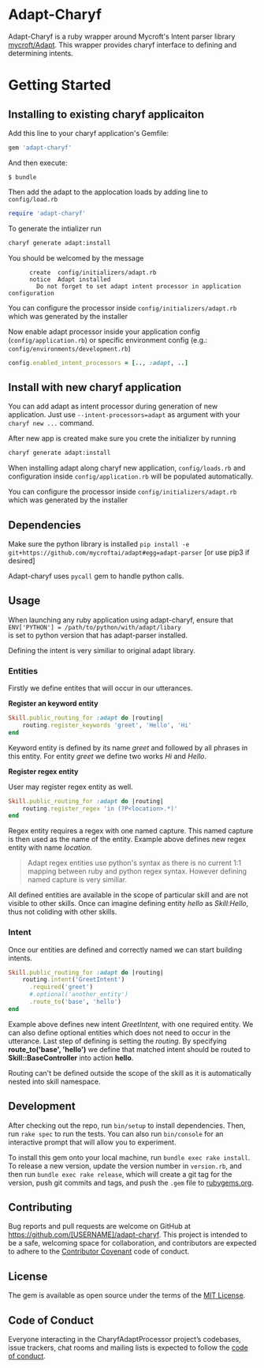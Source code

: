 # Adapt-Charyf

Adapt-Charyf is a ruby wrapper around Mycroft's Intent parser library [mycroft/Adapt](https://github.com/MycroftAI/adapt). This wrapper provides charyf interface to defining and determining intents.

# Getting Started

## Installing to existing charyf applicaiton

Add this line to your charyf application's Gemfile:

```ruby
gem 'adapt-charyf'
```

And then execute:

    $ bundle

Then add the adapt to the applocation loads by adding line to ``config/load.rb``
```ruby
require 'adapt-charyf'
```

To generate the intializer run
```bash
charyf generate adapt:install
```

You should be welcomed by the message
```
      create  config/initializers/adapt.rb
      notice  Adapt installed
		Do not forget to set adapt intent processor in application configuration
```

You can configure the processor inside ``config/initializers/adapt.rb`` which was generated by the installer

Now enable adapt processor inside your application config (``config/application.rb``) or specific environment config (e.g.: ``config/environments/development.rb``)

```ruby
config.enabled_intent_processors = [.., :adapt, ..]
```

## Install with new charyf application
You can add adapt as intent processor during generation of new application. Just use 
``--intent-processors=adapt`` as argument with your ``charyf new ...`` command.

After new app is created make sure you crete the initializer by running
```bash
charyf generate adapt:install
```

When installing adapt along charyf new application, ``config/loads.rb`` and configuration inside ``config/application.rb`` will be populated automatically.

You can configure the processor inside ``config/initializers/adapt.rb`` which was generated by the installer

## Dependencies
    
Make sure the python library is installed
```pip install -e git+https://github.com/mycroftai/adapt#egg=adapt-parser``` [or use pip3 if desired]

Adapt-charyf uses ```pycall``` gem to handle python calls.

## Usage

When launching any ruby application using adapt-charyf, ensure that   
```ENV['PYTHON'] = /path/to/python/with/adapt/libary```   
is set to python version that has adapt-parser installed.

Defining the intent is very similiar to original adapt library.

### Entities

Firstly we define entites that will occur in our utterances.

**Register an keyword entity**

```ruby
Skill.public_routing_for :adapt do |routing|
    routing.register_keywords 'greet', 'Hello', 'Hi'
end
```

Keyword entity is defined by its name *greet* and followed by all phrases in this entity.
For entity *greet* we define two works *Hi* and *Hello*.

**Register regex entity**

User may register regex entity as well. 

```ruby
Skill.public_routing_for :adapt do |routing|
    routing.register_regex 'in (?P<location>.*)'
end
```

Regex entity requires a regex with one named capture. This named capture is then used as the name of the entity.
Example above defines new regex entity with name *location*.

> Adapt regex entities use python's syntax as there is no current 1:1 mapping between ruby and python regex syntax. 
However defining named capture is very similiar.

All defined entities are available in the scope of particular skill and are not visible to other skills. 
Once can imagine defining entity *hello* as *Skill:Hello*, thus not coliding with other skills.

### Intent

Once our entities are defined and correctly named we can start building intents.

```ruby
Skill.public_routing_for :adapt do |routing|
    routing.intent('GreetIntent')
      .required('greet')
      #.optional('another_entity')
      .route_to('base', 'hello')
end
```

Example above defines new intent *GreetIntent*, with one required entity. We can also define optional entities which does not need to occur in the utterance.
Last step of defining is setting the *routing*. By specifying **route_to('base', 'hello')** we define that matched intent should be routed to **Skill::BaseController** into action **hello**.

Routing can't be defined outside the scope of the skill as it is automatically nested into skill namespace.

## Development

After checking out the repo, run `bin/setup` to install dependencies. Then, run `rake spec` to run the tests. You can also run `bin/console` for an interactive prompt that will allow you to experiment.

To install this gem onto your local machine, run `bundle exec rake install`. To release a new version, update the version number in `version.rb`, and then run `bundle exec rake release`, which will create a git tag for the version, push git commits and tags, and push the `.gem` file to [rubygems.org](https://rubygems.org).

## Contributing

Bug reports and pull requests are welcome on GitHub at https://github.com/[USERNAME]/adapt-charyf. This project is intended to be a safe, welcoming space for collaboration, and contributors are expected to adhere to the [Contributor Covenant](http://contributor-covenant.org) code of conduct.

## License

The gem is available as open source under the terms of the [MIT License](http://opensource.org/licenses/MIT).

## Code of Conduct

Everyone interacting in the CharyfAdaptProcessor project’s codebases, issue trackers, chat rooms and mailing lists is expected to follow the [code of conduct](https://github.com/[USERNAME]/adapt-charyf/blob/master/CODE_OF_CONDUCT.md).
